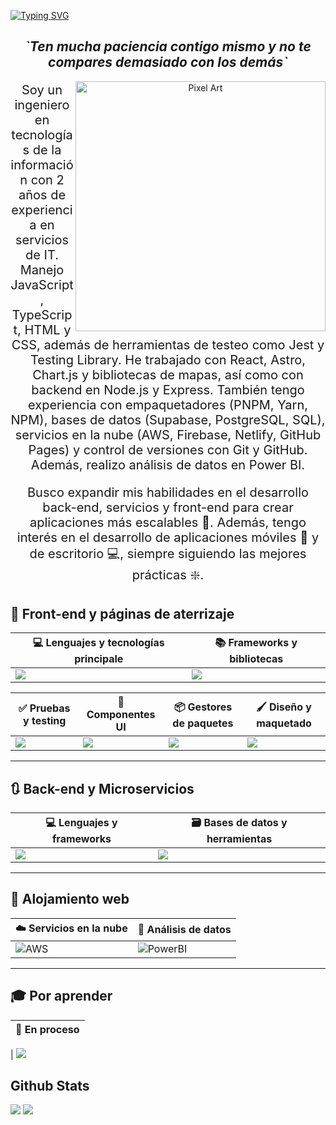 <!-- Presentation -->

[![Typing SVG](<https://readme-typing-svg.demolab.com?font=Monserrat&size=22&pause=1000&color=919FFF&background=0D1117DD&width=520&lines=%C2%A1Hola+soy+Erick!+Desarrollador+Web+%F0%9F%92%BB;Bienvenido+a+mi+perfil+de+Github+%F0%9F%91%8B;%3CLambda(%CE%BB)%2F%3E>)](https://git.io/typing-svg)

<!-- GIF -->
<!-- <div align="center">
  <img src="/github-contribution-grid-snake-dark.svg" alt="Contributions" width="100%" />
</div> -->

<!-- Personal Quote -->

<!-- About Me -->
<div align="center" style="margin-top: 20px">
  <h2 style="display: flex">
      <i>
        `Ten mucha paciencia contigo mismo y no te compares demasiado con los
        demás`
      </i>
    </h2>
 <img
    src="https://64.media.tumblr.com/cb1a6d28f1f97fe56c0764cdf40fc92c/d662df3b2e19bcdc-c5/s540x810/1d8b292967d40c6c00663f2ce51de270d366994c.gifv"
    alt="Pixel Art" align="right"
    width="400"
  />
  <p style="font-size: 20px">
    Soy un ingeniero en tecnologías de la información con 2 años de experiencia
    en servicios de IT. Manejo JavaScript, TypeScript, HTML y CSS, además de
    herramientas de testeo como Jest y Testing Library. He trabajado con React,
    Astro, Chart.js y bibliotecas de mapas, así como con backend en Node.js y
    Express. También tengo experiencia con empaquetadores (PNPM, Yarn, NPM),
    bases de datos (Supabase, PostgreSQL, SQL), servicios en la nube (AWS,
    Firebase, Netlify, GitHub Pages) y control de versiones con Git y GitHub.
    Además, realizo análisis de datos en Power BI.
  </p>
  <p style="font-size: 20px">
    Busco expandir mis habilidades en el desarrollo back-end, servicios y
    front-end para crear aplicaciones más escalables 📶. Además, tengo interés
    en el desarrollo de aplicaciones móviles 📱 y de escritorio 💻, siempre
    siguiendo las mejores prácticas ❇️.
  </p>
</div>

<!-- Skills -->

## 📗 Front-end y páginas de aterrizaje

| 💻 Lenguajes y tecnologías principale                                                             | 📚 Frameworks y bibliotecas                                                                                 |
| ------------------------------------------------------------------------------------------------- | ----------------------------------------------------------------------------------------------------------- |
| <img src="https://go-skill-icons.vercel.app/api/icons?i=html,css,javascript,typescript,php,vite"> | <img src="https://go-skill-icons.vercel.app/api/icons?i=react,astro,sass,styledcomponents,chartjs,leaflet"> |

| ✅ Pruebas y testing                                                          | 🎨 Componentes UI                                                       | 📦 Gestores de paquetes                                                 | 🖌️ Diseño y maquetado                                              |
| ----------------------------------------------------------------------------- | ----------------------------------------------------------------------- | ----------------------------------------------------------------------- | ------------------------------------------------------------------ |
| <img src="https://go-skill-icons.vercel.app/api/icons?i=jest,testinglibrary"> | <img src="https://go-skill-icons.vercel.app/api/icons?i=mui,bootstrap"> | <img src="https://go-skill-icons.vercel.app/api/icons?i=pnpm,npm,yarn"> | <img src="https://go-skill-icons.vercel.app/api/icons?i=figma,ps"> |

---

## 🔃 Back-end y Microservicios

| 💻 Lenguajes y frameworks                                                                     | 🗃️ Bases de datos y herramientas                                                                                       |
| --------------------------------------------------------------------------------------------- | ---------------------------------------------------------------------------------------------------------------------- |
| <img src="https://go-skill-icons.vercel.app/api/icons?i=java,nodejs,python,anaconda,express"> | <img src="https://go-skill-icons.vercel.app/api/icons?i=postman,supabase,postgres,mysql,sqlserver,git,authjs,zustand"> |

---

## 🛜 Alojamiento web

| ☁️ Servicios en la nube                                                                         | 🔣 Análisis de datos                                                        |
| ----------------------------------------------------------------------------------------------- | --------------------------------------------------------------------------- |
| <img src="https://go-skill-icons.vercel.app/api/icons?i=aws,github,firebase,netlify" alt="AWS"> | <img src="https://go-skill-icons.vercel.app/api/icons?i=pbi" alt="PowerBI"> |

---

## 🎓 Por aprender

| 🔄️ En proceso |
| -------------- |

| <img src="https://go-skill-icons.vercel.app/api/icons?i=nestjs,nextjs,vue,angular,kubernetes,docker,mongodb,graphql,dotnet,tailwindcss">

## Github Stats

![](https://github-readme-stats.vercel.app/api?username=muke78&theme=one_dark_pro&hide_border=false&include_all_commits=true&count_private=false)
![](https://github-readme-stats.vercel.app/api/top-langs/?username=muke78&theme=one_dark_pro&hide_border=false&include_all_commits=true&count_private=false&layout=compact)
